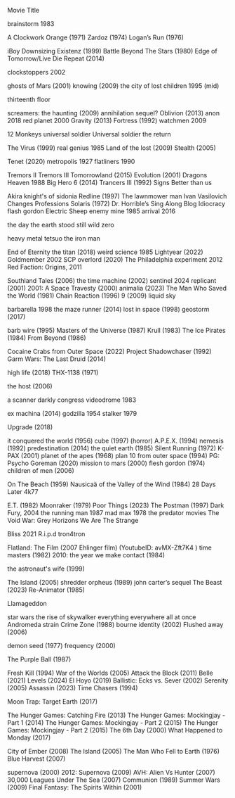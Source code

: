 Movie Title

brainstorm 1983

A Clockwork Orange (1971)
Zardoz (1974)
Logan’s Run (1976)

iBoy
Downsizing
Existenz (1999)
Battle Beyond The Stars (1980)
Edge of Tomorrow/Live Die Repeat (2014)


clockstoppers 2002

ghosts of Mars (2001)
knowing (2009)
the city of lost children 1995 (mid)

thirteenth floor

screamers: the haunting (2009)
annihilation sequel?
Oblivion (2013) 
anon 2018
red planet 2000
Gravity (2013)
Fortress (1992)
watchmen 2009

12 Monkeys
universal soldier
Universal soldier the return

The Virus (1999)
real genius 1985
Land of the lost (2009)
Stealth (2005)

Tenet (2020)
metropolis 1927
flatliners 1990

Tremors II
Tremors III
Tomorrowland (2015)
Evolution (2001)
Dragons Heaven 1988
Big Hero 6 (2014)
Trancers III (1992)
Signs
Better than us

Akira
knight's of sidonia
Redline (1997)
The lawnmower man
Ivan Vasilovich Changes Professions
Solaris (1972)
Dr. Horrible’s Sing Along Blog
Idiocracy
flash gordon
Electric Sheep
enemy mine 1985
arrival 2016


the day the earth stood still
wild zero

heavy metal 
tetsuo the iron man

End of Eternity
the titan (2018)
weird science 1985
Lightyear (2022)
Goldmember 2002
SCP overlord (2020) 
The Philadelphia experiment 2012
Red Faction: Origins, 2011

Southland Tales (2006)
the time machine (2002)
sentinel 2024
replicant (2001)
2001: A Space Travesty (2000)
animalia (2023)
The Man Who Saved the World (1981) 
Chain Reaction (1996) 
9 (2009)
liquid sky 

barbarella 1998
the maze runner (2014)
lost in space (1998)
geostorm (2017)

barb wire (1995)
Masters of the Universe (1987)
Krull (1983)
The Ice Pirates (1984)
From Beyond (1986)


Cocaine Crabs from Outer Space (2022)
Project Shadowchaser (1992)
Garm Wars: The Last Druid (2014)

high life (2018)
THX-1138 (1971)

the host (2006)

a scanner darkly
congress
videodrome 1983

ex machina (2014) 
godzilla 1954
stalker 1979

Upgrade (2018)


it conquered the world (1956)
cube (1997) (horror)
A.P.E.X. (1994)
nemesis (1992)
predestination (2014)
the quiet earth (1985)
Silent Running (1972)
K-PAX (2001)
planet of the apes (1968)
plan 10 from outer space (1994)
PG: Psycho Goreman (2020)
mission to mars (2000)
flesh gordon (1974) 
children of men (2006)

On The Beach (1959)
Nausicaä of the Valley of the Wind (1984)
28 Days Later
4k77 

E.T. (1982)
Moonraker (1979)
Poor Things (2023)
The Postman (1997)
Dark Fury, 2004
the running man 1987
mad max 1978
the predator movies
The Void War: Grey Horizons
We Are The Strange

Bliss 2021
R.i.p.d
tron4tron




Flatland: The Film (2007 Ehlinger film) (YoutubeID: avMX-Zft7K4 )
time masters (1982)
2010: the year we make contact (1984)

the astronaut's wife (1999)

The Island (2005)
shredder orpheus (1989)
john carter’s sequel
The Beast (2023)
Re-Animator (1985)

Llamageddon

star wars the rise of skywalker
everything everywhere all at once
Andromeda strain
Crime Zone (1988)
bourne identity (2002)
Flushed away (2006)

demon seed (1977)
frequency (2000)

The Purple Ball (1987)

Fresh Kill (1994)
War of the Worlds (2005)
Attack the Block (2011)
Belle (2021)
Levels (2024)
El Hoyo (2019)
Ballistic: Ecks vs. Sever (2002)
Serenity (2005)
Assassin (2023)
Time Chasers (1994)

Moon Trap: Target Earth (2017)

The Hunger Games: Catching Fire (2013)
The Hunger Games: Mockingjay - Part 1 (2014)
The Hunger Games: Mockingjay - Part 2 (2015)
The Hunger Games: Mockingjay - Part 2 (2015)
The 6th Day (2000)
What Happened to Monday (2017)

City of Ember (2008)
The Island (2005)
The Man Who Fell to Earth (1976)
Blue Harvest (2007)

supernova (2000)
2012: Supernova (2009)
AVH: Alien Vs Hunter (2007)
30,000 Leagues Under The Sea (2007)
Communion (1989)
Summer Wars (2009)
Final Fantasy: The Spirits Within (2001)

